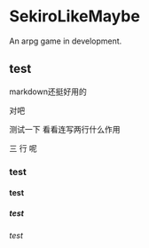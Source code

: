 # SekiroLikeMaybe
An arpg game in development.
## test
markdown还挺好用的

对吧

测试一下
看看连写两行什么作用

三
行
呢
### test
#### test
##### test
###### test

